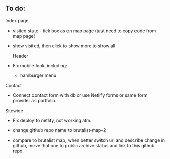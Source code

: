 ## To do:

Index page

- visited state - tick box as on map page (just need to copy code from map page)
- show visited, then click to show more to show all

  Header

- Fix mobile look, including:
  - hamburger menu

Contact

- Connect contact form with db or use Netlify forms or same form provider as portfolio.

Sitewide

- Fix deploy to netlify, not working atm.

- change github repo name to brutalist-map-2

- compare to brutalist map, when better switch url and describe change in github, move that one to public archive status and link to this github repo.
